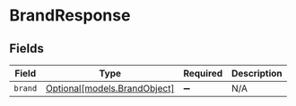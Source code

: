 # BrandResponse


## Fields

| Field                                                    | Type                                                     | Required                                                 | Description                                              |
| -------------------------------------------------------- | -------------------------------------------------------- | -------------------------------------------------------- | -------------------------------------------------------- |
| `brand`                                                  | [Optional[models.BrandObject]](../models/brandobject.md) | :heavy_minus_sign:                                       | N/A                                                      |